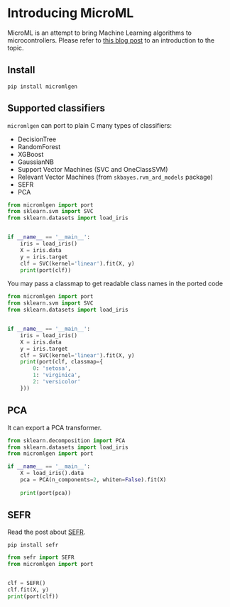 # Introducing MicroML

MicroML is an attempt to bring Machine Learning algorithms to microcontrollers.
Please refer to [this blog post](https://eloquentarduino.github.io/2019/11/you-can-run-machine-learning-on-arduino/)
to an introduction to the topic.

## Install

`pip install micromlgen`

## Supported classifiers

`micromlgen` can port to plain C many types of classifiers:

 - DecisionTree
 - RandomForest
 - XGBoost
 - GaussianNB
 - Support Vector Machines (SVC and OneClassSVM)
 - Relevant Vector Machines (from `skbayes.rvm_ard_models` package)
 - SEFR
 - PCA

```python
from micromlgen import port
from sklearn.svm import SVC
from sklearn.datasets import load_iris


if __name__ == '__main__':
    iris = load_iris()
    X = iris.data
    y = iris.target
    clf = SVC(kernel='linear').fit(X, y)
    print(port(clf))
```

You may pass a classmap to get readable class names in the ported code

```python
from micromlgen import port
from sklearn.svm import SVC
from sklearn.datasets import load_iris


if __name__ == '__main__':
    iris = load_iris()
    X = iris.data
    y = iris.target
    clf = SVC(kernel='linear').fit(X, y)
    print(port(clf, classmap={
        0: 'setosa',
        1: 'virginica',
        2: 'versicolor'
    }))
```

## PCA

It can export a PCA transformer.

```python
from sklearn.decomposition import PCA
from sklearn.datasets import load_iris
from micromlgen import port

if __name__ == '__main__':
    X = load_iris().data
    pca = PCA(n_components=2, whiten=False).fit(X)
    
    print(port(pca))
```

## SEFR

Read the post about [SEFR](https://eloquentarduino.github.io/2020/07/sefr-a-fast-linear-time-classifier-for-ultra-low-power-devices/).

```shell script
pip install sefr
```

```python
from sefr import SEFR
from micromlgen import port


clf = SEFR()
clf.fit(X, y)
print(port(clf))
```